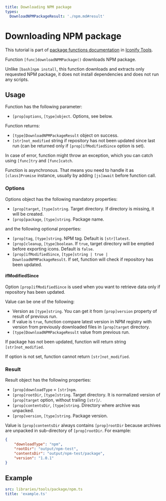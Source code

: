 ```yaml
title: Downloading NPM package
types:
  DownloadNPMPackageResult: './npm.md#result'
```

# Downloading NPM package

This tutorial is part of [package functions documentation](./index.md) in [Iconify Tools](../index.md).

Function `[func]downloadNPMPackage()` downloads NPM package.

Unlike `[bash]npm install`, this function downloads and extracts only requested NPM package, it does not install dependencies and does not run any scripts.

## Usage

Function has the following parameter:

- `[prop]options`, `[type]object`. Options, see below.

Function returns:

- `[type]DownloadNPMPackageResult` object on success.
- `[str]not_modified` string if repository has not been updated since last run (can be returned only if `[prop]ifModifiedSince` option is set).

In case of error, function might throw an exception, which you can catch using `[func]try` and `[func]catch`.

Function is asynchronous. That means you need to handle it as `[class]Promise` instance, usually by adding `[js]await` before function call.

### Options

Options object has the following mandatory properties:

- `[prop]target`, `[type]string`. Target directory. If directory is missing, it will be created.
- `[prop]package`, `[type]string`. Package name.

and the following optional properties:

- `[prop]tag`, `[type]string`. NPM tag. Default is `[str]latest`.
- `[prop]cleanup`, `[type]boolean`. If `true`, target directory will be emptied before exporting icons. Default is `false`.
- `[prop]ifModifiedSince`, `[type]string | true | DownloadNPMPackageResult`. If set, function will check if repository has been updated.

#### ifModifiedSince

Option `[prop]ifModifiedSince` is used when you want to retrieve data only if repository has been updated.

Value can be one of the following:

- Version as `[type]string`. You can get it from `[prop]version` property of result of previous run.
- If value is `true`, function compare latest version in NPM registry with version from previously downloaded files in `[prop]target` directory.
- `[type]DownloadNPMPackageResult` value from previous run.

If package has not been updated, function will return string `[str]not_modified`.

If option is not set, function cannot return `[str]not_modified`.

### Result

Result object has the following properties:

- `[prop]downloadType` = `[str]npm`.
- `[prop]rootDir`, `[type]string`. Target directory. It is normalized version of `[prop]target` option, without trailing `[str]/`.
- `[prop]contentsDir`, `[type]string`. Directory where archive was unpacked.
- `[prop]version`, `[type]string`. Package version.

Value is `[prop]contentsDir` always contains `[prop]rootDir` because archives are unpacked in sub-directory of `[prop]rootDir`. For example:

```json
{
	"downloadType": "npm",
	"rootDir": "output/npm-test",
	"contentsDir": "output/npm-test/package",
	"version": "1.0.1"
}
```

## Example

```yaml
src: libraries/tools/package/npm.ts
title: 'example.ts'
```
